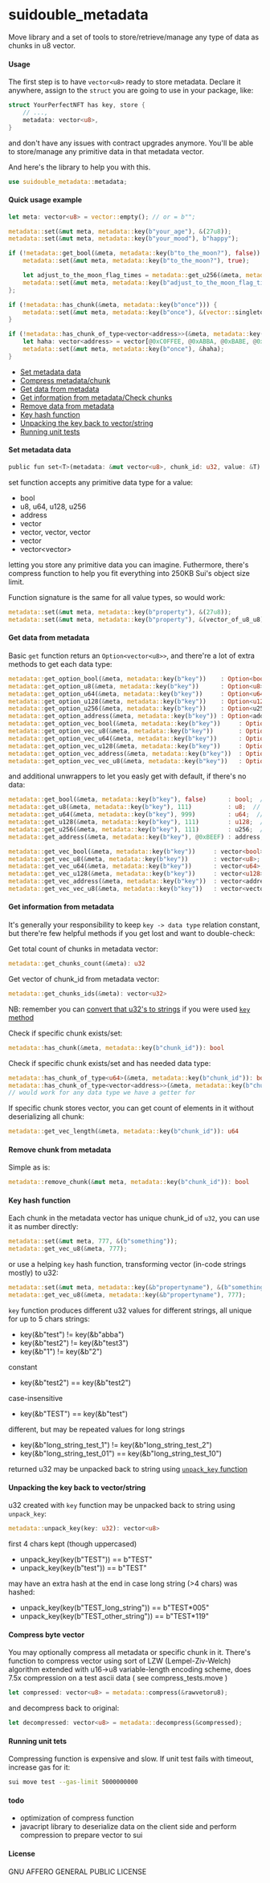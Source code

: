 # suidouble_metadata
Move library and a set of tools to store/retrieve/manage any type of data as chunks in u8 vector.

#### Usage

The first step is to have `vector<u8>` ready to store metadata. 
Declare it anywhere, assign to the `struct` you are going to use in your package, like:

```rust
struct YourPerfectNFT has key, store {
    // ...,
    metadata: vector<u8>,
}
```

and don't have any issues with contract upgrades anymore. 
You'll be able to store/manage any primitive data in that metadata vector. 

And here's the library to help you with this.

```rust
use suidouble_metadata::metadata;
```

#### Quick usage example

```rust
let meta: vector<u8> = vector::empty(); // or = b"";

metadata::set(&mut meta, metadata::key(b"your_age"), &(27u8));
metadata::set(&mut meta, metadata::key(b"your_mood"), b"happy");

if (!metadata::get_bool(&meta, metadata::key(b"to_the_moon?"), false)) {
    metadata::set(&mut meta, metadata::key(b"to_the_moon?"), true);

    let adjust_to_the_moon_flag_times = metadata::get_u256(&meta, metadata::key(b"adjust_to_the_moon_flag_times?"), 0);
    metadata::set(&mut meta, metadata::key(b"adjust_to_the_moon_flag_times?"), &(adjust_to_the_moon_flag_times + 1));
};

if (!metadata::has_chunk(&meta, metadata::key(b"once"))) {
    metadata::set(&mut meta, metadata::key(b"once"), &(vector::singleton<u256>(4234234)));
}

if (!metadata::has_chunk_of_type<vector<address>>(&meta, metadata::key(b"once"))) {
    let haha: vector<address> = vector[@0xC0FFEE, @0xABBA, @0xBABE, @0xC0DE1, @0xBEEF];
    metadata::set(&mut meta, metadata::key(b"once"), &haha);
}
```

 - [Set metadata data](#set-metadata-data)
 - [Compress metadata/chunk](#compress-byte-vector)
 - [Get data from metadata](#get-data-from-metadata)
 - [Get information from metadata/Check chunks](#get-information-from-metadata)
 - [Remove data from metadata](#remove-chunk-from-metadata)
 - [Key hash function](#key-hash-function)
 - [Unpacking the key back to vector<u8>/string](#unpacking-the-key-back-to-vectorstring)
 - [Running unit tests](#running-unit-tets)


#### Set metadata data

```rust
public fun set<T>(metadata: &mut vector<u8>, chunk_id: u32, value: &T): bool {
```

set function accepts any primitive data type for a value:

 - bool
 - u8, u64, u128, u256
 - address
 - vector<bool>
 - vector<u8>, vector<u64>, vector<u128> 
 - vector<address>
 - vector<vector<u8>>

letting you store any primitive data you can imagine. 
Futhermore, there's compress function to help you fit everything into 250KB Sui's object size limit.

Function signature is the same for all value types, so would work:

```rust
metadata::set(&mut meta, metadata::key(b"property"), &(27u8));
metadata::set(&mut meta, metadata::key(b"property"), &(vector_of_u8_u8));
```
#### Get data from metadata

Basic `get` function returs an `Option<vector<u8>>`, and there're a lot of extra methods to get each data type:
```rust
metadata::get_option_bool(&meta, metadata::key(b"key"))    : Option<bool>;
metadata::get_option_u8(&meta, metadata::key(b"key"))      : Option<u8>;
metadata::get_option_u64(&meta, metadata::key(b"key"))     : Option<u64>;
metadata::get_option_u128(&meta, metadata::key(b"key"))    : Option<u128>;
metadata::get_option_u256(&meta, metadata::key(b"key"))    : Option<u256>;
metadata::get_option_address(&meta, metadata::key(b"key")) : Option<address>;
metadata::get_option_vec_bool(&meta, metadata::key(b"key"))     : Option<vector<bool>>;
metadata::get_option_vec_u8(&meta, metadata::key(b"key"))       : Option<vector<u8>>;
metadata::get_option_vec_u64(&meta, metadata::key(b"key"))      : Option<vector<u64>>;
metadata::get_option_vec_u128(&meta, metadata::key(b"key"))     : Option<vector<u128>>;
metadata::get_option_vec_address(&meta, metadata::key(b"key"))  : Option<vector<address>>;
metadata::get_option_vec_vec_u8(&meta, metadata::key(b"key"))   : Option<vector<vector<u8>>>;
```

and additional unwrappers to let you easly get with default, if there's no data:
```rust
metadata::get_bool(&meta, metadata::key(b"key"), false)      : bool;  // default is false
metadata::get_u8(&meta, metadata::key(b"key"), 111)          : u8;  // default is 111
metadata::get_u64(&meta, metadata::key(b"key"), 999)         : u64;  // default is 999
metadata::get_u128(&meta, metadata::key(b"key"), 111)        : u128;  // default is 111
metadata::get_u256(&meta, metadata::key(b"key"), 111)        : u256;  // default is 111
metadata::get_address(&meta, metadata::key(b"key"), @0xBEEF) : address;  // default is @0xBEEF

metadata::get_vec_bool(&meta, metadata::key(b"key"))     : vector<bool>;  // get_vec_* returns empty vector if there's nothing
metadata::get_vec_u8(&meta, metadata::key(b"key"))       : vector<u8>;
metadata::get_vec_u64(&meta, metadata::key(b"key"))      : vector<u64>;
metadata::get_vec_u128(&meta, metadata::key(b"key"))     : vector<u128>;
metadata::get_vec_address(&meta, metadata::key(b"key"))  : vector<address>;
metadata::get_vec_vec_u8(&meta, metadata::key(b"key"))   : vector<vector<u8>>;
```

#### Get information from metadata

It's generally your responsibility to keep `key -> data type` relation constant, 
but there're few helpful methods if you get lost and want to double-check:

Get total count of chunks in metadata vector:
```rust
metadata::get_chunks_count(&meta): u32
``` 

Get vector of chunk_id from metadata vector: 
```rust
metadata::get_chunks_ids(&meta): vector<u32>
```
NB: remember you can [convert that u32's to strings](#unpacking-the-key-back-to-vectorstring)  if you were used [`key` method](#key-hash-function) 

Check if specific chunk exists/set:
```rust
metadata::has_chunk(&meta, metadata::key(b"chunk_id")): bool
``` 

Check if specific chunk exists/set and has needed data type:
```rust
metadata::has_chunk_of_type<u64>(&meta, metadata::key(b"chunk_id")): bool
metadata::has_chunk_of_type<vector<address>>(&meta, metadata::key(b"chunk_id")): bool
// would work for any data type we have a getter for
``` 

If specific chunk stores vector, you can get count of elements in it without deserializing all chunk:
```rust
metadata::get_vec_length(&meta, metadata::key(b"chunk_id")): u64
```

#### Remove chunk from metadata

Simple as is:
```rust
metadata::remove_chunk(&mut meta, metadata::key(b"chunk_id")): bool
```

#### Key hash function

Each chunk in the metadata vector has unique chunk_id of `u32`, you can use it as number directly:

```rust
metadata::set(&mut meta, 777, &(b"something"));
metadata::get_vec_u8(&meta, 777);
```

or use a helping `key` hash function, transforming vector<u8> (in-code strings mostly) to u32:

```rust
metadata::set(&mut meta, metadata::key(&b"propertyname"), &(b"something"));
metadata::get_vec_u8(&meta, metadata::key(&b"propertyname"), 777);
```

`key` function produces different u32 values for different strings, 
all unique for up to 5 chars strings:
 - key(&b"test")  != key(&b"abba")
 - key(&b"test2") != key(&b"test3")
 - key(&b"1")     != key(&b"2")

constant
 - key(&b"test2") == key(&b"test2")

case-insensitive
 - key(&b"TEST") == key(&b"test")

different, but may be repeated values for long strings
 - key(&b"long_string_test_1") != key(&b"long_string_test_2")
 - key(&b"long_string_test_01") == key(&b"long_string_test_10")

returned u32 may be unpacked back to string using [`unpack_key` function](#unpacking-the-key-back-to-vectorstring)  

#### Unpacking the key back to vector<u8>/string

u32 created with `key` function may be unpacked back to string using `unpack_key`:

```rust
metadata::unpack_key(key: u32): vector<u8>
```

first 4 chars kept (though uppercased)
 - unpack_key(key(b"TEST")) == b"TEST"
 - unpack_key(key(b"test")) == b"TEST"

may have an extra hash at the end in case long string (>4 chars) was hashed:
 - unpack_key(key(b"TEST_long_string")) == b"TEST*005"
 - unpack_key(key(b"TEST_other_string")) == b"TEST*119"

#### Compress byte vector

You may optionally compress all metadata or specific chunk in it.
There's function to compress vector<u8> using sort of LZW (Lempel-Ziv-Welch) algorithm extended with u16->u8 variable-length encoding scheme,
does 7.5x compression on a test ascii data ( see compress_tests.move )

```rust
let compressed: vector<u8> = metadata::compress(&rawvetoru8);
```

and decompress back to original:

```rust
let decompressed: vector<u8> = metadata::decompress(&compressed);
```


#### Running unit tets

Compressing function is expensive and slow. If unit test fails with timeout, increase gas for it:

```bash
sui move test --gas-limit 5000000000
```

#### todo

 - optimization of compress function
 - javacript library to deserialize data on the client side and perform compression to prepare vector to sui

#### License

GNU AFFERO GENERAL PUBLIC LICENSE
